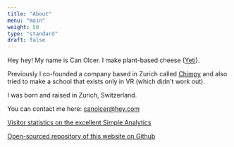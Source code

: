 ```yaml
---
title: "About"
menu: "main"
weight: 50
type: "standard"
draft: false
---
```


Hey hey! My name is Can Olcer. I make plant-based cheese ([Yeti](https://yeticheese.com)).

Previously I co-founded a company based in Zurich called [Chimpy](https://heychimpy.com) and also tried to make a school that exists only in VR (which didn't work out).

I was born and raised in Zurich, Switzerland.

You can contact me here: canolcer@hey.com

[Visitor statistics on the excellent Simple Analytics](https://simpleanalytics.com/shafyy.com)

[Open-sourced repository of this website on Github](https://github.com/shafy/shafyy)